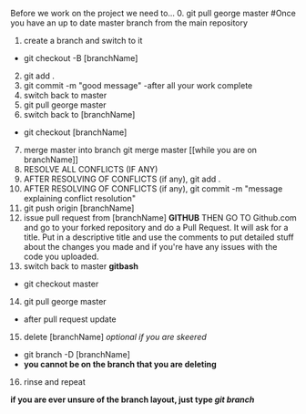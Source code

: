 Before we work on the project we need to...
0. git pull george master
#Once you have an up to date master branch from the main repository
1. create a branch and switch to it
  - git checkout -B [branchName]
2. git add .
3. git commit -m "good message"
  -after all your work complete
4. switch back to master
5. git pull george master
6. switch back to [branchName]
  - git checkout [branchName]
7. merge master into branch
  git merge master [[while you are on branchName]]
8. RESOLVE ALL CONFLICTS (IF ANY)
9. AFTER RESOLVING OF CONFLICTS (if any), git add .
10. AFTER RESOLVING OF CONFLICTS (if any), git commit -m "message explaining conflict resolution"
11. git push origin [branchName]
12. issue pull request from [branchName] **GITHUB**
  THEN GO TO Github.com and go to your forked repository and do a Pull Request.
  It will ask for a title.  Put in a descriptive title and use the comments to put detailed stuff about the changes you made and if you're have any issues with the code you uploaded.
13. switch back to master **gitbash**
  - git checkout master
14. git pull george master
  - after pull request update
15. delete [branchName] _optional if you are skeered_
  - git branch -D [branchName]
  - **you cannot be on the branch that you are deleting**
16. rinse and repeat

**if you are ever unsure of the branch layout, just type _git branch_**
